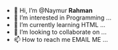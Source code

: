 - 👋 Hi, I’m @Naymur <b>Rahman</b>
- 👀 I’m interested in Programming ...
- 🌱 I’m currently learning HTML ...
- 💞️ I’m looking to collaborate on ...
- 📫 How to reach me EMAIL ME ...

<!---
Rnaymur/Rnaymur is a ✨ special ✨ repository because its `README.md` (this file) appears on your GitHub profile.
You can click the Preview link to take a look at your changes.
--->
